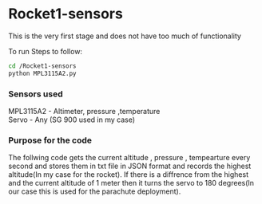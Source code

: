 # Rocket1-sensors
This is the very first stage and does not have too much of functionality 

To run 
Steps to follow: 
```bash
cd /Rocket1-sensors
python MPL3115A2.py
```
### Sensors used 
MPL3115A2 - Altimeter, pressure ,temperature
<br>
Servo - Any (SG 900 used in my case) 

### Purpose for the code 
The follwing code gets the current altitude , pressure , tempearture every second and stores them in txt file in JSON format and 
records the highest altitude(In my case for the rocket). If there is a diffrence from the highest and the current altitude of 
1 meter then it turns the servo to 180 degrees(In our case this is used for the parachute deployment).
